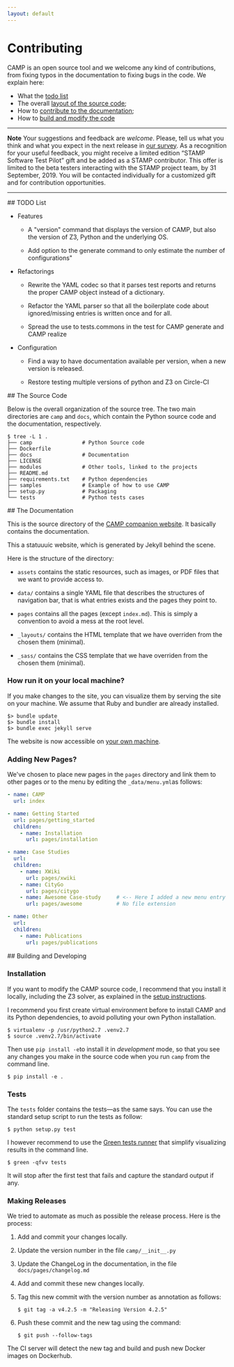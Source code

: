 ```yaml
---
layout: default
---
```


# Contributing

CAMP is an open source tool and we welcome any kind of contributions,
from fixing typos in the documentation to fixing bugs in the code. We
explain here:

 * What the [todo list](#todo)
 * The overall [layout of the source code](#layout);
 * How to [contribute to the documentation](#documentation);
 * How to [build and modify the code](#building)

---

**Note** Your suggestions and feedback are *welcome*.  Please, tell us
what you think and what you expect in the next release in [our
survey](https://www.stamp-project.eu/view/main/betatestingsurvey/). As
a recognition for your useful feedback, you might receive a limited
edition “STAMP Software Test Pilot” gift and be added as a STAMP
contributor.  This offer is limited to the beta testers interacting
with the STAMP project team, by 31 September, 2019. You will be
contacted individually for a customized gift and for contribution
opportunities.

---


<a name="todo"/>
## TODO List

*   Features

    * A "version" command that displays the version of CAMP, but also
      the version of Z3, Python and the underlying OS.

    * Add option to the generate command to only estimate the number
      of configurations"

*   Refactorings

    *   Rewrite the YAML codec so that it parses test reports and
        returns the proper CAMP object instead of a dictionary.

    *   Refactor the YAML parser so that all the boilerplate code
        about ignored/missing entries is written once and for all.

    *   Spread the use to tests.commons in the test for CAMP generate
        and CAMP realize

*   Configuration

    *   Find a way to have documentation available per version, when a
        new version is released.

    *   Restore testing multiple versions of python and Z3 on Circle-CI

<a name="layout" />
## The Source Code

Below is the overall organization of the source tree. The two main
directories are `camp` and `docs`, which contain the Python source
code and the documentation, respectively.

```console
$ tree -L 1 .
├── camp                # Python Source code
├── Dockerfile
├── docs                # Documentation
├── LICENSE
├── modules             # Other tools, linked to the projects
├── README.md 
├── requirements.txt    # Python dependencies
├── samples             # Example of how to use CAMP
├── setup.py            # Packaging
└── tests               # Python tests cases
```

<a name="documentation" />
## The Documentation

This is the source directory of the [CAMP companion
website](http://stamp-project.github.io/camp). It basically contains
the documentation.

This a statuuuic website, which is generated by Jekyll behind the
scene.

Here is the structure of the directory:
   
 * `assets` contains the static resources, such as images, or PDF
   files that we want to provide access to.
   
 * `data/` contains a single YAML file that describes the structures
   of navigation bar, that is what entries exists and the pages they
   point to.

 * `pages` contains all the pages (except `index.md`). This is simply
   a convention to avoid a mess at the root level.

 * `_layouts/` contains the HTML template that we have overriden from
   the chosen them (minimal).

 * `_sass/` contains the CSS template that we have overriden from the
   chosen them (minimal).


### How run it on your local machine?

If you make changes to the site, you can visualize them by serving the
site on your machine. We assume that Ruby and bundler are already
installed.

	$> bundle update
	$> bundle install
	$> bundle exec jekyll serve
	
The website is now accessible on [your own machine](http://localhost:4000).


### Adding New Pages?

We've chosen to place new pages in the `pages` directory and link them
to other pages or to the menu by editing the `_data/menu.yml`as
follows:

```yaml
- name: CAMP
  url: index

- name: Getting Started
  url: pages/getting_started
  children:
    - name: Installation
      url: pages/installation

- name: Case Studies
  url:
  children:
    - name: XWiki
      url: pages/xwiki
    - name: CityGo
      url: pages/citygo
    - name: Awesome Case-study     # <-- Here I added a new menu entry
      url: pages/awesome           # No file extension

- name: Other
  url:
  children:
    - name: Publications
      url: pages/publications
```


<a name="building" />
## Building and Developing

### Installation

If you want to modify the CAMP source code, I recommend that you
install it locally, including the Z3 solver, as explained in the
[setup instructions](setup). 

I recommend you first create virtual environment before to install
CAMP and its Python dependencies, to avoid polluting your own Python
installation.

```console
$ virtualenv -p /usr/python2.7 .venv2.7
$ source .venv2.7/bin/activate
```

Then use `pip install -e`to install it in *development* mode, so that
you see any changes you make in the source code when you run `camp`
from the command line.

```console
$ pip install -e .
```

### Tests

The `tests` folder contains the tests&mdash;as the same says. You can
use the standard setup script to run the tests as follow:

```console
$ python setup.py test
```

I however recommend to use the [Green tests
runner](https://github.com/CleanCut/green) that simplify visualizing
results in the command line.

```console
$ green -qfvv tests
```

It will stop after the first test that fails and capture the standard
output if any.


### Making Releases

We tried to automate as much as possible the release process. Here is
the process:

 1. Add and commit your changes locally.
 2. Update the version number in the file `camp/__init__.py`
 3. Update the ChangeLog in the documentation, in the file `docs/pages/changelog.md`
 3. Add and commit these new changes locally.
 4. Tag this new commit with the version number as annotation as
    follows:
	```console
	$ git tag -a v4.2.5 -m "Releasing Version 4.2.5"
	``` 
 5. Push these commit and the new tag using the command:
 
    ```console
	$ git push --follow-tags
	```

The CI server will detect the new tag and build and push new Docker images
on Dockerhub.

